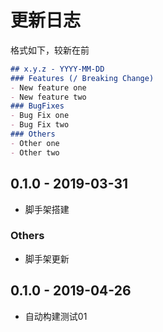 # 更新日志

格式如下，较新在前

```markdown
## x.y.z - YYYY-MM-DD
### Features (/ Breaking Change)
- New feature one
- New feature two
### BugFixes
- Bug Fix one
- Bug Fix two
### Others
- Other one
- Other two
```

## 0.1.0 - 2019-03-31

- 脚手架搭建

### Others

- 脚手架更新

## 0.1.0 - 2019-04-26
- 自动构建测试01
